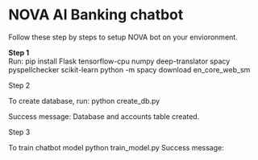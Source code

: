 # NOVA AI Banking chatbot

Follow these step by steps to setup NOVA bot on your envioronment.

<b>Step 1</b><br>
Run: pip install Flask tensorflow-cpu numpy deep-translator spacy pyspellchecker scikit-learn
python -m spacy download en_core_web_sm

Step 2

To create database, run:
python create_db.py

Success message: Database and accounts table created.

Step 3

To train chatbot model
python train_model.py
Success message: 
